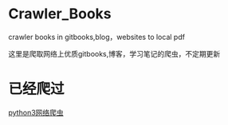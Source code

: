 # Crawler_Books
crawler books in gitbooks,blog，websites to local pdf

这里是爬取网络上优质gitbooks,博客，学习笔记的爬虫，不定期更新

# 已经爬过
[python3网络爬虫](https://germey.gitbooks.io/python3webspider/content/)


